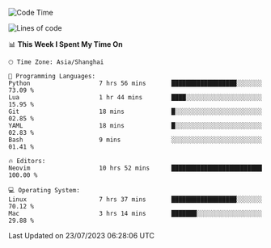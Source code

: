 <!--START_SECTION:waka-->
![Code Time](http://img.shields.io/badge/Code%20Time-1%2C452%20hrs%2058%20mins-blue)

![Lines of code](https://img.shields.io/badge/From%20Hello%20World%20I%27ve%20Written-271.4%20thousand%20lines%20of%20code-blue)

📊 **This Week I Spent My Time On** 

```text
🕑︎ Time Zone: Asia/Shanghai

💬 Programming Languages: 
Python                   7 hrs 56 mins       ██████████████████░░░░░░░   73.09 % 
Lua                      1 hr 44 mins        ████░░░░░░░░░░░░░░░░░░░░░   15.95 % 
Git                      18 mins             █░░░░░░░░░░░░░░░░░░░░░░░░   02.85 % 
YAML                     18 mins             █░░░░░░░░░░░░░░░░░░░░░░░░   02.83 % 
Bash                     9 mins              ░░░░░░░░░░░░░░░░░░░░░░░░░   01.41 % 

🔥 Editors: 
Neovim                   10 hrs 52 mins      █████████████████████████   100.00 % 

💻 Operating System: 
Linux                    7 hrs 37 mins       ██████████████████░░░░░░░   70.12 % 
Mac                      3 hrs 14 mins       ███████░░░░░░░░░░░░░░░░░░   29.88 % 
```


 Last Updated on 23/07/2023 06:28:06 UTC
<!--END_SECTION:waka-->
